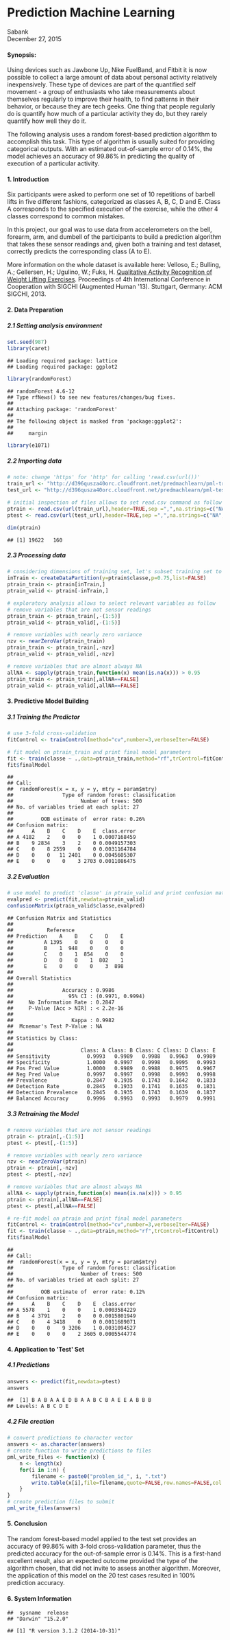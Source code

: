 # Prediction Machine Learning
Sabank  
December 27, 2015  

#### Synopsis:
Using devices such as Jawbone Up, Nike FuelBand, and Fitbit it is now possible to collect a large amount of data about personal activity relatively inexpensively. These type of devices are part of the quantified self movement - a group of enthusiasts who take measurements about themselves regularly to improve their health, to find patterns in their behavior, or because they are tech geeks. One thing that people regularly do is quantify how much of a particular activity they do, but they rarely quantify how well they do it.

The following analysis uses a random forest-based prediction algorithm to accomplish this task. This type of algorithm is usually suited for providing categorical outputs. With an estimated out-of-sample error of 0.14%, the model achieves an accuracy of 99.86% in predicting the quality of execution of a particular activity.

#### 1. Introduction
Six participants were asked to perform one set of 10 repetitions of barbell lifts in five different fashions, categorized as classes A, B, C, D and E. Class A corresponds to the specified execution of the exercise, while the other 4 classes correspond to common mistakes.

In this project, our goal was to use data from accelerometers on the bell, forearm, arm, and dumbell of the participants to build a prediction algorithm that takes these sensor readings and, given both a training and test dataset, correctly predicts the corresponding class (A to E).

More information on the whole dataset is available here: Velloso, E.; Bulling, A.; Gellersen, H.; Ugulino, W.; Fuks, H. [Qualitative Activity Recognition of Weight Lifting Exercises](http://groupware.les.inf.puc-rio.br/har). Proceedings of 4th International Conference in Cooperation with SIGCHI (Augmented Human '13). Stuttgart, Germany: ACM SIGCHI, 2013.

#### 2. Data Preparation
##### 2.1 Setting analysis environment

```r
set.seed(987)
library(caret)
```

```
## Loading required package: lattice
## Loading required package: ggplot2
```

```r
library(randomForest)
```

```
## randomForest 4.6-12
## Type rfNews() to see new features/changes/bug fixes.
## 
## Attaching package: 'randomForest'
## 
## The following object is masked from 'package:ggplot2':
## 
##     margin
```

```r
library(e1071)
```

##### 2.2 Importing data

```r
# note: change 'https' for 'http' for calling 'read.csv(url())'
train_url <- "http://d396qusza40orc.cloudfront.net/predmachlearn/pml-training.csv"
test_url <- "http://d396qusza40orc.cloudfront.net/predmachlearn/pml-testing.csv"

# initial inspection of files allows to set read.csv command as follow
ptrain <- read.csv(url(train_url),header=TRUE,sep =",",na.strings=c("NA","#DIV/0!",""))
ptest <- read.csv(url(test_url),header=TRUE,sep =",",na.strings=c("NA","#DIV/0!",""))

dim(ptrain)
```

```
## [1] 19622   160
```

##### 2.3 Processing data

```r
# considering dimensions of training set, let's subset training set to create a validation set for estimating the out-of-sample error, and let's partition this set with p=3/4
inTrain <- createDataPartition(y=ptrain$classe,p=0.75,list=FALSE)
ptrain_train <- ptrain[inTrain,]
ptrain_valid <- ptrain[-inTrain,]

# exploratory analysis allows to select relevant variables as follow
# remove variables that are not sensor readings
ptrain_train <- ptrain_train[,-(1:5)]
ptrain_valid <- ptrain_valid[,-(1:5)]

# remove variables with nearly zero variance
nzv <- nearZeroVar(ptrain_train)
ptrain_train <- ptrain_train[,-nzv]
ptrain_valid <- ptrain_valid[,-nzv]

# remove variables that are almost always NA
allNA <- sapply(ptrain_train,function(x) mean(is.na(x))) > 0.95
ptrain_train <- ptrain_train[,allNA==FALSE]
ptrain_valid <- ptrain_valid[,allNA==FALSE]
```

#### 3. Predictive Model Building
##### 3.1 Training the Predictor

```r
# use 3-fold cross-validation
fitControl <- trainControl(method="cv",number=3,verboseIter=FALSE)

# fit model on ptrain_train and print final model parameters
fit <- train(classe ~ .,data=ptrain_train,method="rf",trControl=fitControl)
fit$finalModel
```

```
## 
## Call:
##  randomForest(x = x, y = y, mtry = param$mtry) 
##                Type of random forest: classification
##                      Number of trees: 500
## No. of variables tried at each split: 27
## 
##         OOB estimate of  error rate: 0.26%
## Confusion matrix:
##      A    B    C    D    E  class.error
## A 4182    2    0    0    1 0.0007168459
## B    9 2834    3    2    0 0.0049157303
## C    0    8 2559    0    0 0.0031164784
## D    0    0   11 2401    0 0.0045605307
## E    0    0    0    3 2703 0.0011086475
```

##### 3.2 Evaluation

```r
# use model to predict 'classe' in ptrain_valid and print confusion matrix
evalpred <- predict(fit,newdata=ptrain_valid)
confusionMatrix(ptrain_valid$classe,evalpred)
```

```
## Confusion Matrix and Statistics
## 
##           Reference
## Prediction    A    B    C    D    E
##          A 1395    0    0    0    0
##          B    1  948    0    0    0
##          C    0    1  854    0    0
##          D    0    0    1  802    1
##          E    0    0    0    3  898
## 
## Overall Statistics
##                                           
##                Accuracy : 0.9986          
##                  95% CI : (0.9971, 0.9994)
##     No Information Rate : 0.2847          
##     P-Value [Acc > NIR] : < 2.2e-16       
##                                           
##                   Kappa : 0.9982          
##  Mcnemar's Test P-Value : NA              
## 
## Statistics by Class:
## 
##                      Class: A Class: B Class: C Class: D Class: E
## Sensitivity            0.9993   0.9989   0.9988   0.9963   0.9989
## Specificity            1.0000   0.9997   0.9998   0.9995   0.9993
## Pos Pred Value         1.0000   0.9989   0.9988   0.9975   0.9967
## Neg Pred Value         0.9997   0.9997   0.9998   0.9993   0.9998
## Prevalence             0.2847   0.1935   0.1743   0.1642   0.1833
## Detection Rate         0.2845   0.1933   0.1741   0.1635   0.1831
## Detection Prevalence   0.2845   0.1935   0.1743   0.1639   0.1837
## Balanced Accuracy      0.9996   0.9993   0.9993   0.9979   0.9991
```

##### 3.3 Retraining the Model

```r
# remove variables that are not sensor readings
ptrain <- ptrain[,-(1:5)]
ptest <- ptest[,-(1:5)]

# remove variables with nearly zero variance
nzv <- nearZeroVar(ptrain)
ptrain <- ptrain[,-nzv]
ptest <- ptest[,-nzv]

# remove variables that are almost always NA
allNA <- sapply(ptrain,function(x) mean(is.na(x))) > 0.95
ptrain <- ptrain[,allNA==FALSE]
ptest <- ptest[,allNA==FALSE]

# re-fit model on ptrain and print final model parameters
fitControl <- trainControl(method="cv",number=3,verboseIter=FALSE)
fit <- train(classe ~ .,data=ptrain,method="rf",trControl=fitControl)
fit$finalModel
```

```
## 
## Call:
##  randomForest(x = x, y = y, mtry = param$mtry) 
##                Type of random forest: classification
##                      Number of trees: 500
## No. of variables tried at each split: 27
## 
##         OOB estimate of  error rate: 0.12%
## Confusion matrix:
##      A    B    C    D    E  class.error
## A 5578    1    0    0    1 0.0003584229
## B    4 3791    2    0    0 0.0015801949
## C    0    4 3418    0    0 0.0011689071
## D    0    0    9 3206    1 0.0031094527
## E    0    0    0    2 3605 0.0005544774
```

#### 4. Application to 'Test' Set
##### 4.1 Predictions

```r
answers <- predict(fit,newdata=ptest)
answers
```

```
##  [1] B A B A A E D B A A B C B A E E A B B B
## Levels: A B C D E
```

##### 4.2 File creation

```r
# convert predictions to character vector
answers <- as.character(answers)
# create function to write predictions to files
pml_write_files <- function(x) {
    n <- length(x)
    for(i in 1:n) {
        filename <- paste0("problem_id_", i, ".txt")
        write.table(x[i],file=filename,quote=FALSE,row.names=FALSE,col.names=FALSE)
    }
}
# create prediction files to submit
pml_write_files(answers)
```

#### 5. Conclusion
The random forest-based model applied to the test set provides an accuracy of 99.86% with 3-fold cross-validation parameter, thus the predicted accuracy for the out-of-sample error is 0.14%. This is a first-hand excellent result, also an expected outcome provided the type of the algorithm chosen, that did not invite to assess another algorithm. Moreover, the application of this model on the 20 test cases resulted in 100% prediction accuracy.

#### 6. System Information

```
##  sysname  release 
## "Darwin" "15.2.0"
```

```
## [1] "R version 3.1.2 (2014-10-31)"
```

